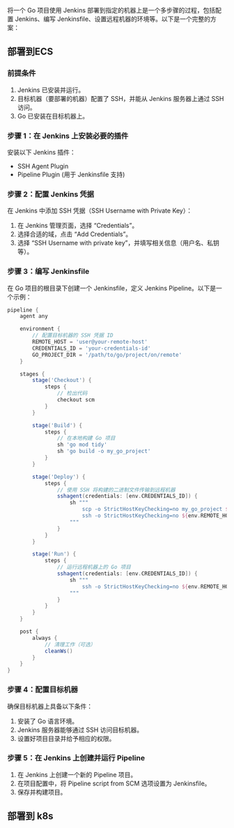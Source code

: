 

将一个 Go 项目使用 Jenkins 部署到指定的机器上是一个多步骤的过程，包括配置 Jenkins、编写 Jenkinsfile、设置远程机器的环境等。以下是一个完整的方案：

## 部署到ECS

### 前提条件

1. Jenkins 已安装并运行。
2. 目标机器（要部署的机器）配置了 SSH，并能从 Jenkins 服务器上通过 SSH 访问。
3. Go 已安装在目标机器上。

### 步骤 1：在 Jenkins 上安装必要的插件

安装以下 Jenkins 插件：

- SSH Agent Plugin
- Pipeline Plugin (用于 Jenkinsfile 支持)

### 步骤 2：配置 Jenkins 凭据

在 Jenkins 中添加 SSH 凭据（SSH Username with Private Key）：

1. 在 Jenkins 管理页面，选择 “Credentials”。
2. 选择合适的域，点击 “Add Credentials”。
3. 选择 “SSH Username with private key”，并填写相关信息（用户名、私钥等）。

### 步骤 3：编写 Jenkinsfile

在 Go 项目的根目录下创建一个 Jenkinsfile，定义 Jenkins Pipeline。以下是一个示例：

```groovy
pipeline {
    agent any

    environment {
        // 配置目标机器的 SSH 凭据 ID
        REMOTE_HOST = 'user@your-remote-host'
        CREDENTIALS_ID = 'your-credentials-id'
        GO_PROJECT_DIR = '/path/to/go/project/on/remote'
    }

    stages {
        stage('Checkout') {
            steps {
                // 检出代码
                checkout scm
            }
        }

        stage('Build') {
            steps {
                // 在本地构建 Go 项目
                sh 'go mod tidy'
                sh 'go build -o my_go_project'
            }
        }

        stage('Deploy') {
            steps {
                // 使用 SSH 将构建的二进制文件传输到远程机器
                sshagent(credentials: [env.CREDENTIALS_ID]) {
                    sh """
                        scp -o StrictHostKeyChecking=no my_go_project ${env.REMOTE_HOST}:${env.GO_PROJECT_DIR}
                        ssh -o StrictHostKeyChecking=no ${env.REMOTE_HOST} "chmod +x ${env.GO_PROJECT_DIR}/my_go_project"
                    """
                }
            }
        }

        stage('Run') {
            steps {
                // 运行远程机器上的 Go 项目
                sshagent(credentials: [env.CREDENTIALS_ID]) {
                    sh """
                        ssh -o StrictHostKeyChecking=no ${env.REMOTE_HOST} "nohup ${env.GO_PROJECT_DIR}/my_go_project > /dev/null 2>&1 &"
                    """
                }
            }
        }
    }

    post {
        always {
            // 清理工作（可选）
            cleanWs()
        }
    }
}
```

### 步骤 4：配置目标机器

确保目标机器上具备以下条件：

1. 安装了 Go 语言环境。
2. Jenkins 服务器能够通过 SSH 访问目标机器。
3. 设置好项目目录并给予相应的权限。

### 步骤 5：在 Jenkins 上创建并运行 Pipeline

1. 在 Jenkins 上创建一个新的 Pipeline 项目。
2. 在项目配置中，将 Pipeline script from SCM 选项设置为 Jenkinsfile。
3. 保存并构建项目。

## 部署到 k8s



